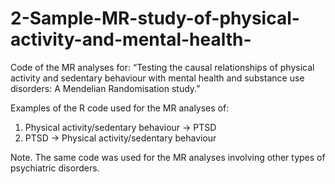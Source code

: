 # 2-Sample-MR-study-of-physical-activity-and-mental-health-
Code of the MR analyses for: “Testing the causal relationships of physical activity and sedentary behaviour with mental health and substance use disorders: A Mendelian Randomisation study.”

Examples of the R code used for the MR analyses of: 

1. Physical activity/sedentary behaviour -> PTSD 
2. PTSD -> Physical activity/sedentary behaviour

Note. The same code was used for the MR analyses involving other types of psychiatric disorders. 
